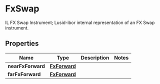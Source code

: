 

# FxSwap

IL FX Swap Instrument; Lusid-ibor internal representation of an FX Swap instrument.

## Properties

Name | Type | Description | Notes
------------ | ------------- | ------------- | -------------
**nearFxForward** | [**FxForward**](FxForward.md) |  | 
**farFxForward** | [**FxForward**](FxForward.md) |  | 



